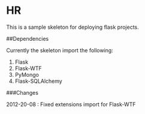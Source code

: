 HR
======

This is a sample skeleton for deploying flask projects.

##Dependencies

Currently the skeleton import the following:
1. Flask
2. Flask-WTF
3. PyMongo
4. Flask-SQLAlchemy

###Changes

2012-20-08 : Fixed extensions import for Flask-WTF

